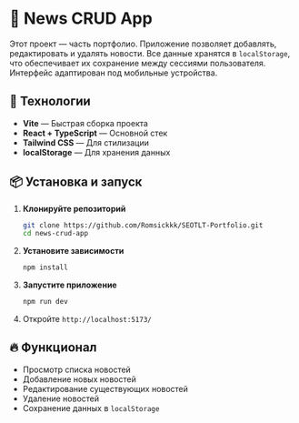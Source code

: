 # 📌 News CRUD App

Этот проект — часть портфолио. Приложение позволяет добавлять, редактировать и удалять новости. Все данные хранятся в `localStorage`, что обеспечивает их сохранение между сессиями пользователя. Интерфейс адаптирован под мобильные устройства.

## 🚀 Технологии

- **Vite** — Быстрая сборка проекта
- **React + TypeScript** — Основной стек
- **Tailwind CSS** — Для стилизации
- **localStorage** — Для хранения данных

## 📦 Установка и запуск

1. **Клонируйте репозиторий**
   ```sh
   git clone https://github.com/Romsickkk/SEOTLT-Portfolio.git
   cd news-crud-app
   ```
2. **Установите зависимости**
   ```sh
   npm install
   ```
3. **Запустите приложение**
   ```sh
   npm run dev
   ```
4. Откройте `http://localhost:5173/`

## 🔥 Функционал

- Просмотр списка новостей
- Добавление новых новостей
- Редактирование существующих новостей
- Удаление новостей
- Сохранение данных в `localStorage`
